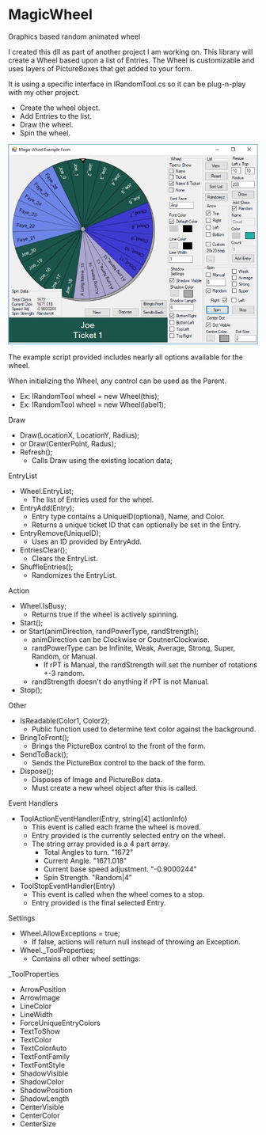 # MagicWheel
Graphics based random animated wheel

I created this dll as part of another project I am working on.
This library will create a Wheel based upon a list of Entries.
The Wheel is customizable and uses layers of PictureBoxes that get added to your form.

It is using a specific interface in IRandomTool.cs so it can be plug-n-play with my other project.

- Create the wheel object.
- Add Entries to the list.
- Draw the wheel.
- Spin the wheel.

![Icon](https://github.com/cloudd901/MagicWheel/blob/master/WheelScreen.jpg)

The example script provided includes nearly all options available for the wheel.

When initializing the Wheel, any control can be used as the Parent.
- Ex: IRandomTool wheel = new Wheel(this);
- Ex: IRandomTool wheel = new Wheel(label1);

Draw
- Draw(LocationX, LocationY, Radius);
- or Draw(CenterPoint, Radus);
- Refresh();
  - Calls Draw using the existing location data;

EntryList
- Wheel.EntryList;
  - The list of Entries used for the wheel.
- EntryAdd(Entry);
  - Entry type contains a UniqueID(optional), Name, and Color.
  - Returns a unique ticket ID that can optionally be set in the Entry.
- EntryRemove(UniqueID);
  - Uses an ID provided by EntryAdd.
- EntriesClear();
  - Clears the EntryList.
- ShuffleEntries();
  - Randomizes the EntryList.

Action
- Wheel.IsBusy;
  - Returns true if the wheel is actively spinning.
- Start();
- or Start(animDirection, randPowerType, randStrength);
  - animDirection can be Clockwise or CoutnerClockwise.
  - randPowerType can be Infinite, Weak, Average, Strong, Super, Random, or Manual.
    - If rPT is Manual, the randStrength will set the number of rotations +-3 random.
  - randStrength doesn't do anything if rPT is not Manual.
- Stop();

Other
- IsReadable(Color1, Color2);
  - Public function used to determine text color against the background.
- BringToFront();
  - Brings the PictureBox control to the front of the form.
- SendToBack();
  - Sends the PictureBox control to the back of the form.
- Dispose();
  - Disposes of Image and PictureBox data.
  - Must create a new wheel object after this is called.

Event Handlers
- ToolActionEventHandler(Entry, string[4] actionInfo)
  - This event is called each frame the wheel is moved.
  - Entry provided is the currently selected entry on the wheel.
  - The string array provided is a 4 part array.
    - Total Angles to turn. "1672"
    - Current Angle. "1671.018"
    - Current base speed adjustment. "-0.9000244"
    - Spin Strength. "Random|4"
- ToolStopEventHandler(Entry)
  - This event is called when the wheel comes to a stop.
  - Entry provided is the final selected Entry.

Settings
- Wheel.AllowExceptions = true;
  - If false, actions will return null instead of throwing an Exception.
- Wheel._ToolProperties;
  - Contains all other wheel settings:

_ToolProperties
- ArrowPosition
- ArrowImage
- LineColor
- LineWidth
- ForceUniqueEntryColors
- TextToShow
- TextColor
- TextColorAuto
- TextFontFamily
- TextFontStyle
- ShadowVisible
- ShadowColor
- ShadowPosition
- ShadowLength
- CenterVisible
- CenterColor
- CenterSize
